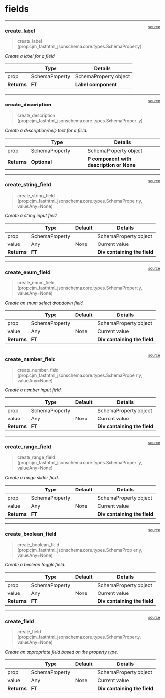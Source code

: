 # fields


<!-- WARNING: THIS FILE WAS AUTOGENERATED! DO NOT EDIT! -->

------------------------------------------------------------------------

<a
href="https://github.com/cj-mills/cjm-fasthtml-jsonschema/blob/main/cjm_fasthtml_jsonschema/components/fields.py#L31"
target="_blank" style="float:right; font-size:smaller">source</a>

### create_label

>  create_label (prop:cjm_fasthtml_jsonschema.core.types.SchemaProperty)

*Create a label for a field.*

<table>
<thead>
<tr>
<th></th>
<th><strong>Type</strong></th>
<th><strong>Details</strong></th>
</tr>
</thead>
<tbody>
<tr>
<td>prop</td>
<td>SchemaProperty</td>
<td>SchemaProperty object</td>
</tr>
<tr>
<td><strong>Returns</strong></td>
<td><strong>FT</strong></td>
<td><strong>Label component</strong></td>
</tr>
</tbody>
</table>

------------------------------------------------------------------------

<a
href="https://github.com/cj-mills/cjm-fasthtml-jsonschema/blob/main/cjm_fasthtml_jsonschema/components/fields.py#L60"
target="_blank" style="float:right; font-size:smaller">source</a>

### create_description

>  create_description
>                          (prop:cjm_fasthtml_jsonschema.core.types.SchemaProper
>                          ty)

*Create a description/help text for a field.*

<table>
<colgroup>
<col style="width: 9%" />
<col style="width: 38%" />
<col style="width: 52%" />
</colgroup>
<thead>
<tr>
<th></th>
<th><strong>Type</strong></th>
<th><strong>Details</strong></th>
</tr>
</thead>
<tbody>
<tr>
<td>prop</td>
<td>SchemaProperty</td>
<td>SchemaProperty object</td>
</tr>
<tr>
<td><strong>Returns</strong></td>
<td><strong>Optional</strong></td>
<td><strong>P component with description or None</strong></td>
</tr>
</tbody>
</table>

------------------------------------------------------------------------

<a
href="https://github.com/cj-mills/cjm-fasthtml-jsonschema/blob/main/cjm_fasthtml_jsonschema/components/fields.py#L78"
target="_blank" style="float:right; font-size:smaller">source</a>

### create_string_field

>  create_string_field
>                           (prop:cjm_fasthtml_jsonschema.core.types.SchemaPrope
>                           rty, value:Any=None)

*Create a string input field.*

<table>
<thead>
<tr>
<th></th>
<th><strong>Type</strong></th>
<th><strong>Default</strong></th>
<th><strong>Details</strong></th>
</tr>
</thead>
<tbody>
<tr>
<td>prop</td>
<td>SchemaProperty</td>
<td></td>
<td>SchemaProperty object</td>
</tr>
<tr>
<td>value</td>
<td>Any</td>
<td>None</td>
<td>Current value</td>
</tr>
<tr>
<td><strong>Returns</strong></td>
<td><strong>FT</strong></td>
<td></td>
<td><strong>Div containing the field</strong></td>
</tr>
</tbody>
</table>

------------------------------------------------------------------------

<a
href="https://github.com/cj-mills/cjm-fasthtml-jsonschema/blob/main/cjm_fasthtml_jsonschema/components/fields.py#L145"
target="_blank" style="float:right; font-size:smaller">source</a>

### create_enum_field

>  create_enum_field
>                         (prop:cjm_fasthtml_jsonschema.core.types.SchemaPropert
>                         y, value:Any=None)

*Create an enum select dropdown field.*

<table>
<thead>
<tr>
<th></th>
<th><strong>Type</strong></th>
<th><strong>Default</strong></th>
<th><strong>Details</strong></th>
</tr>
</thead>
<tbody>
<tr>
<td>prop</td>
<td>SchemaProperty</td>
<td></td>
<td>SchemaProperty object</td>
</tr>
<tr>
<td>value</td>
<td>Any</td>
<td>None</td>
<td>Current value</td>
</tr>
<tr>
<td><strong>Returns</strong></td>
<td><strong>FT</strong></td>
<td></td>
<td><strong>Div containing the field</strong></td>
</tr>
</tbody>
</table>

------------------------------------------------------------------------

<a
href="https://github.com/cj-mills/cjm-fasthtml-jsonschema/blob/main/cjm_fasthtml_jsonschema/components/fields.py#L187"
target="_blank" style="float:right; font-size:smaller">source</a>

### create_number_field

>  create_number_field
>                           (prop:cjm_fasthtml_jsonschema.core.types.SchemaPrope
>                           rty, value:Any=None)

*Create a number input field.*

<table>
<thead>
<tr>
<th></th>
<th><strong>Type</strong></th>
<th><strong>Default</strong></th>
<th><strong>Details</strong></th>
</tr>
</thead>
<tbody>
<tr>
<td>prop</td>
<td>SchemaProperty</td>
<td></td>
<td>SchemaProperty object</td>
</tr>
<tr>
<td>value</td>
<td>Any</td>
<td>None</td>
<td>Current value</td>
</tr>
<tr>
<td><strong>Returns</strong></td>
<td><strong>FT</strong></td>
<td></td>
<td><strong>Div containing the field</strong></td>
</tr>
</tbody>
</table>

------------------------------------------------------------------------

<a
href="https://github.com/cj-mills/cjm-fasthtml-jsonschema/blob/main/cjm_fasthtml_jsonschema/components/fields.py#L257"
target="_blank" style="float:right; font-size:smaller">source</a>

### create_range_field

>  create_range_field
>                          (prop:cjm_fasthtml_jsonschema.core.types.SchemaProper
>                          ty, value:Any=None)

*Create a range slider field.*

<table>
<thead>
<tr>
<th></th>
<th><strong>Type</strong></th>
<th><strong>Default</strong></th>
<th><strong>Details</strong></th>
</tr>
</thead>
<tbody>
<tr>
<td>prop</td>
<td>SchemaProperty</td>
<td></td>
<td>SchemaProperty object</td>
</tr>
<tr>
<td>value</td>
<td>Any</td>
<td>None</td>
<td>Current value</td>
</tr>
<tr>
<td><strong>Returns</strong></td>
<td><strong>FT</strong></td>
<td></td>
<td><strong>Div containing the field</strong></td>
</tr>
</tbody>
</table>

------------------------------------------------------------------------

<a
href="https://github.com/cj-mills/cjm-fasthtml-jsonschema/blob/main/cjm_fasthtml_jsonschema/components/fields.py#L301"
target="_blank" style="float:right; font-size:smaller">source</a>

### create_boolean_field

>  create_boolean_field
>                            (prop:cjm_fasthtml_jsonschema.core.types.SchemaProp
>                            erty, value:Any=None)

*Create a boolean toggle field.*

<table>
<thead>
<tr>
<th></th>
<th><strong>Type</strong></th>
<th><strong>Default</strong></th>
<th><strong>Details</strong></th>
</tr>
</thead>
<tbody>
<tr>
<td>prop</td>
<td>SchemaProperty</td>
<td></td>
<td>SchemaProperty object</td>
</tr>
<tr>
<td>value</td>
<td>Any</td>
<td>None</td>
<td>Current value</td>
</tr>
<tr>
<td><strong>Returns</strong></td>
<td><strong>FT</strong></td>
<td></td>
<td><strong>Div containing the field</strong></td>
</tr>
</tbody>
</table>

------------------------------------------------------------------------

<a
href="https://github.com/cj-mills/cjm-fasthtml-jsonschema/blob/main/cjm_fasthtml_jsonschema/components/fields.py#L333"
target="_blank" style="float:right; font-size:smaller">source</a>

### create_field

>  create_field (prop:cjm_fasthtml_jsonschema.core.types.SchemaProperty,
>                    value:Any=None)

*Create an appropriate field based on the property type.*

<table>
<thead>
<tr>
<th></th>
<th><strong>Type</strong></th>
<th><strong>Default</strong></th>
<th><strong>Details</strong></th>
</tr>
</thead>
<tbody>
<tr>
<td>prop</td>
<td>SchemaProperty</td>
<td></td>
<td>SchemaProperty object</td>
</tr>
<tr>
<td>value</td>
<td>Any</td>
<td>None</td>
<td>Current value</td>
</tr>
<tr>
<td><strong>Returns</strong></td>
<td><strong>FT</strong></td>
<td></td>
<td><strong>Div containing the field</strong></td>
</tr>
</tbody>
</table>

